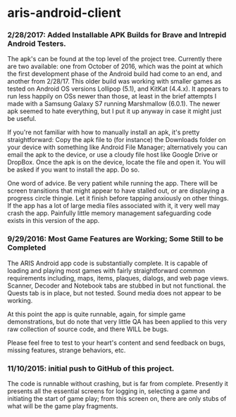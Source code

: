 # aris-android-client

### 2/28/2017: Added Installable APK Builds for Brave and Intrepid Android Testers.
  The apk's can be found at the top level of the project tree. Currently there are two available:
  one from October of 2016, which was the point at which the first development phase of the Android
  build had come to an end, and another from 2/28/17. This older build was working with smaller
  games as tested on Android OS versions Lollipop (5.1), and KitKat (4.4.x). It appears to run less
  happily on OSs newer than those, at least in the brief attempts I made with a Samsung Galaxy S7
  running Marshmallow (6.0.1). The newer apk seemed to hate everything, but I put it up anyway in
  case it might just be useful.

  If you're not familiar with how to manually install an apk, it's pretty straightforward: Copy the
  apk file to (for instance) the Downloads folder on your device with something like Android File
  Manager; alternatively you can email the apk to the device, or use a cloudy file host like Google
  Drive or DropBox. Once the apk is on the device, locate the file and open it. You will be asked if
  you want to install the app. Do so.

  One word of advice. Be very patient while running the app. There will be screen transitions that
  might appear to have stalled out, or are displaying a progress circle thingie. Let it finish before
  tapping anxiously on other things. If the app has a lot of large media files associated with it, it
  very well may crash the app. Painfully little memory management safeguarding code exists in this
  version of the app.


### 9/29/2016: Most Game Features are Working; Some Still to be Completed
  The ARIS Android app code is substantially complete. It is capable of loading and playing most
  games with fairly straightforward common requirements including, maps, items, plaques, dialogs,
  and web page views. Scanner, Decoder and Notebook tabs are stubbed in but not functional. the Quests
  tab is in place, but not tested. Sound media does not appear to be working.

  At this point the app is quite runnable, again, for simple game demonstrations, but do note that
  very little QA has been applied to this very raw collection of source code, and there WILL be bugs.

  Please feel free to test to your heart's content and send feedback on bugs, missing features,
  strange behaviors, etc.


### 11/10/2015: initial push to GitHub of this project.
  The code is runnable without crashing, but is far from complete. Presently it presents all the 
  essential screens for logging in, selecting a game and initiating the start of game play; from this
  screen on, there are only stubs of what will be the game play fragments.

 